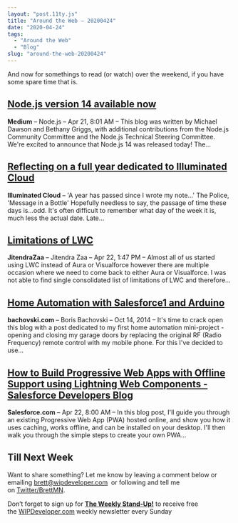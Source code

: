 ```yaml
---
layout: "post.11ty.js"
title: "Around the Web – 20200424"
date: "2020-04-24"
tags: 
  - "Around the Web"
  - "Blog"
slug: "around-the-web-20200424"
---
```


And now for somethings to read (or watch) over the weekend, if you have some spare time that is.

## [Node.js version 14 available now](https://medium.com/@nodejs/node-js-version-14-available-now-8170d384567e)

**Medium** – Node.js – Apr 21, 8:01 AM – This blog was written by Michael Dawson and Bethany Griggs, with additional contributions from the Node.js Community Committee and the Node.js Technical Steering Committee. We're excited to announce that Node.js 14 was released today! The…

## [Reflecting on a full year dedicated to Illuminated Cloud](http://www.illuminatedcloud.com/announcements/reflectingonafullyeardedicatedtoilluminatedcloud)

**Illuminated Cloud** – 'A year has passed since I wrote my note…' The Police, 'Message in a Bottle' Hopefully needless to say, the passage of time these days is...odd. It's often difficult to remember what day of the week it is, much less the actual date. Late…

## [Limitations of LWC](https://www.jitendrazaa.com/blog/salesforce/limitations-of-lwc/)

**JitendraZaa** – Jitendra Zaa – Apr 22, 1:47 PM – Almost all of us started using LWC instead of Aura or Visualforce however there are multiple occasion where we need to come back to either Aura or Visualforce. I was not able to find single consolidated list of limitations of LWC and therefore…

## [Home Automation with Salesforce1 and Arduino](http://www.bachovski.com/2014/10/home-automation-with-salesforce1-and.html)

**bachovski.com** – Boris Bachovski – Oct 14, 2014 – It's time to crack open this blog with a post dedicated to my first home automation mini-project - opening and closing my garage doors by replacing the original RF (Radio Frequency) remote control with my mobile phone. For this I've decided to use…

## [How to Build Progressive Web Apps with Offline Support using Lightning Web Components - Salesforce Developers Blog](http://r.socialstudio.radian6.com/35e70db9-6b63-4d51-8c9f-a4e2a1fcc58c)

**Salesforce.com** – Apr 22, 8:00 AM – In this blog post, I'll guide you through an existing Progressive Web App (PWA) hosted online, and show you how it uses caching, works offline, and can be installed on your desktop. I'll then walk you through the simple steps to create your own PWA…

## Till Next Week

Want to share something? Let me know by leaving a comment below or emailing [brett@wipdeveloper.com](mailto:brett@wipdeveloper.com)  or following and tell me on [Twitter/BrettMN](https://twitter.com/BrettMN).

Don’t forget to sign up for **[The Weekly Stand-Up!](https://wipdeveloper.wpcomstaging.com/newsletter/)** to receive free the [WIPDeveloper.com](https://wipdeveloper.wpcomstaging.com/) weekly newsletter every Sunday
